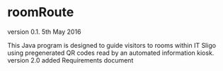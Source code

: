 # roomRoute
version 0.1. 5th May 2016

This Java program is designed to guide visitors to rooms within IT Sligo using pregenerated QR codes read by an automated information kiosk. 
version 2.0 added
Requirements document
